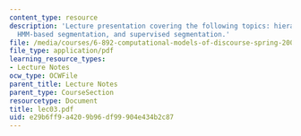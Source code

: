 ```yaml
---
content_type: resource
description: 'Lecture presentation covering the following topics: hierarchical segmentation,
  HMM-based segmentation, and supervised segmentation.'
file: /media/courses/6-892-computational-models-of-discourse-spring-2004/e29b6ff9a4209b96df99904e434b2c87_lec03.pdf
file_type: application/pdf
learning_resource_types:
- Lecture Notes
ocw_type: OCWFile
parent_title: Lecture Notes
parent_type: CourseSection
resourcetype: Document
title: lec03.pdf
uid: e29b6ff9-a420-9b96-df99-904e434b2c87
---
```

